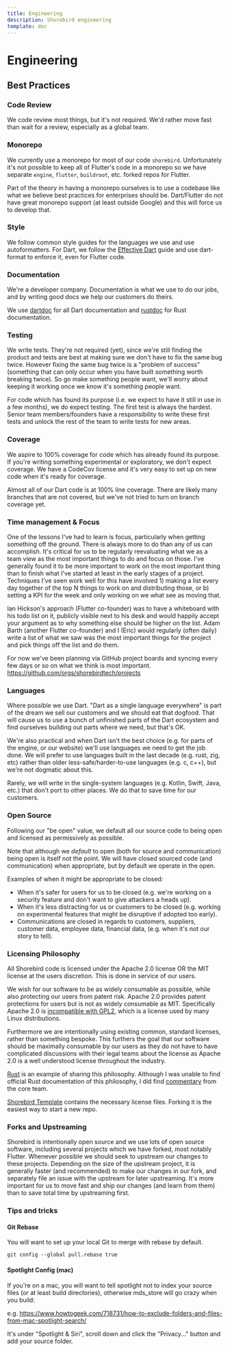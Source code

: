 ```yaml
---
title: Engineering
description: Shorebird engineering
template: doc
---
```


# Engineering

## Best Practices

### Code Review

We code review most things, but it's not required. We'd rather move fast than
wait for a review, especially as a global team.

### Monorepo

We currently use a monorepo for most of our code `shorebird`. Unfortunately
it's not possible to keep all of Flutter's code in a monorepo so we have
separate `engine`, `flutter`, `buildroot`, etc. forked repos for Flutter.

Part of the theory in having a monorepo ourselves is to
use a codebase like what we believe best practices for enterprises should be.
Dart/Flutter do not have great monorepo support (at least outside Google) and
this will force us to develop that.

### Style

We follow common style guides for the languages we use and use autoformatters.
For Dart, we follow the [Effective
Dart](https://dart.dev/guides/language/effective-dart) guide and use dart-format
to enforce it, even for Flutter code.

### Documentation

We're a developer company. Documentation is what we use to do our jobs, and by
writing good docs we help our customers do theirs.

We use [dartdoc](https://dart.dev/tools/dartdoc) for all Dart documentation and
[rustdoc](https://doc.rust-lang.org/rustdoc/) for Rust documentation.

### Testing

We write tests. They're not required (yet), since we're still finding the
product and tests are best at making sure we don't have to fix the same bug
twice. However fixing the same bug twice is a "problem of success" (something
that can only occur when you have built something worth breaking twice). So go
make something people want, we'll worry about keeping it working once we know
it's something people want.

For code which has found its purpose (i.e. we expect to have it still in use
in a few months), we do expect testing. The first test is always the
hardest. Senior team members/founders have a responsibility to write these
first tests and unlock the rest of the team to write tests for new areas.

### Coverage

We aspire to 100% coverage for code which has already found its purpose. If
you're writing something experimental or exploratory, we don't expect coverage.
We have a CodeCov license and it's very easy to set up on new code when it's
ready for coverage.

Almost all of our Dart code is at 100% line coverage. There are likely many
branches that are not covered, but we've not tried to turn on branch coverage
yet.

### Time management & Focus

One of the lessons I've had to learn is focus, particularly when getting
something off the ground. There is always more to do than any of us can
accomplish. It's critical for us to be regularly reevaluating what we as a team
view as the most important things to do and focus on those. I've generally
found it to be more important to work on the most important thing than to finish
what I've started at least in the early stages of a project. Techniques I've
seen work well for this have involved 1) making a list every day together of the
top N things to work on and distributing those, or b) setting a KPI for the week
and only working on we what see as moving that.

Ian Hickson's approach (Flutter co-founder) was to have a whiteboard with his
todo list on it, publicly visible next to his desk and would happily accept your
argument as to why something else should be higher on the list. Adam Barth
(another Flutter co-founder) and I (Eric) would regularly (often daily) write a
list of what we saw was the most important things for the project and pick
things off the list and do them.

For now we've been planning via GitHub project boards and syncing every few
days or so on what we think is most important.
https://github.com/orgs/shorebirdtech/projects

### Languages

Where possible we use Dart. "Dart as a single language everywhere" is part of
the dream we sell our customers and we should eat that dogfood. That will cause
us to use a bunch of unfinished parts of the Dart ecosystem and find ourselves
building out parts where we need, but that's OK.

We're also practical and when Dart isn't the best choice (e.g. for parts of the
engine, or our website) we'll use languages we need to get the job done. We
will prefer to use languages built in the last decade (e.g. rust, zig, etc)
rather than older less-safe/harder-to-use languages (e.g. c, c++), but we're not
dogmatic about this.

Rarely, we will write in the single-system languages (e.g. Kotlin, Swift, Java,
etc.) that don't port to other places. We do that to save time for our
customers.

### Open Source

Following our "be open" value, we default all our source code to being open and
licensed as permissively as possible.

Note that although we _default_ to open (both for source and communication)
being open is itself not the point. We will have closed sourced code (and
communication) when appropriate, but by default we operate in the open.

Examples of when it might be appropriate to be closed:

- When it's safer for users for us to be closed (e.g. we're working on a
  security feature and don't want to give attackers a heads up).
- When it's less distracting for us or customers to be closed (e.g. working on
  experimental features that might be disruptive if adopted too early).
- Communications are closed in regards to customers, suppliers, customer data,
  employee data, financial data, (e.g. when it's not our story to tell).

### Licensing Philosophy

All Shorebird code is licensed under the Apache 2.0 license OR the MIT license
at the users discretion. This is done in service of our users.

We wish for our software to be as widely consumable as possible, while also
protecting our users from patent risk. Apache 2.0 provides patent protections
for users but is not as widely consumable as MIT. Specifically Apache 2.0 is
[incompatible with
GPL2](https://www.apache.org/licenses/GPL-compatibility.html), which is a
license used by many Linux distributions.

Furthermore we are intentionally using existing common, standard licenses,
rather than something bespoke. This furthers the goal that our software should
be maximally consumable by our users as they do not have to have complicated
discussions with their legal teams about the license as Apache 2.0 is a well
understood license throughout the industry.

[Rust](https://github.com/rust-lang/rust/blob/master/COPYRIGHT) is an example of
sharing this philosophy. Although I was unable to find official Rust
documentation of this philosophy, I did find
[commentary](https://internals.rust-lang.org/t/rationale-of-apache-dual-licensing/8952/3)
from the core team.

[Shorebird Template](https://github.com/shorebirdtech/template) contains the
necessary license files. Forking it is the easiest way to start a new repo.

### Forks and Upstreaming

Shorebird is intentionally open source and we use lots of open source software,
including several projects which we have forked, most notably Flutter. Whenever
possible we should seek to upstream our changes to these projects. Depending on
the size of the upstream project, it is generally faster (and recommended) to
make our changes in our fork, and separately file an issue with the upstream
for later upstreaming. It's more important for us to move fast and ship our
changes (and learn from them) than to save total time by upstreaming first.

### Tips and tricks

#### Git Rebase

You will want to set up your local Git to merge with rebase by default.

`git config --global pull.rebase true`

#### Spotlight Config (mac)

If you're on a mac, you will want to tell spotlight not to index your source files (or at least build directories), otherwise mds_store will go crazy when you build:

e.g. https://www.howtogeek.com/718731/how-to-exclude-folders-and-files-from-mac-spotlight-search/

It's under "Spotlight & Siri", scroll down and click the "Privacy..." button and add your source folder.
